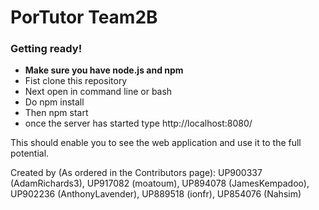 # PorTutor Team2B

### Getting ready!
* __Make sure you have node.js and npm__
* Fist clone this repository
* Next open in command line or bash
* Do npm install
* Then npm start
* once the server has started type http://localhost:8080/

This should enable you to see the web application and use it to the full potential. 

Created by (As ordered in the Contributors page):
UP900337 (AdamRichards3),
UP917082 (moatoum),
UP894078 (JamesKempadoo),
UP902236 (AnthonyLavender),
UP889518 (ionfr),
UP854076 (Nahsim)
